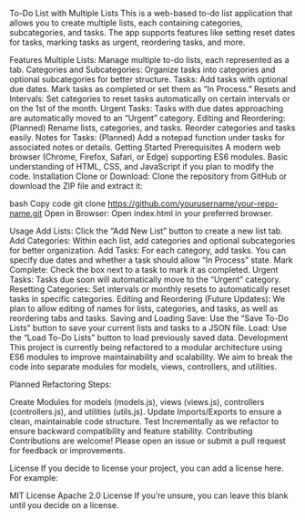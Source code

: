 To-Do List with Multiple Lists
This is a web-based to-do list application that allows you to create multiple lists, each containing categories, subcategories, and tasks. The app supports features like setting reset dates for tasks, marking tasks as urgent, reordering tasks, and more.

Features
Multiple Lists: Manage multiple to-do lists, each represented as a tab.
Categories and Subcategories: Organize tasks into categories and optional subcategories for better structure.
Tasks: Add tasks with optional due dates. Mark tasks as completed or set them as “In Process.”
Resets and Intervals: Set categories to reset tasks automatically on certain intervals or on the 1st of the month.
Urgent Tasks: Tasks with due dates approaching are automatically moved to an “Urgent” category.
Editing and Reordering: (Planned) Rename lists, categories, and tasks. Reorder categories and tasks easily.
Notes for Tasks: (Planned) Add a notepad function under tasks for associated notes or details.
Getting Started
Prerequisites
A modern web browser (Chrome, Firefox, Safari, or Edge) supporting ES6 modules.
Basic understanding of HTML, CSS, and JavaScript if you plan to modify the code.
Installation
Clone or Download:
Clone the repository from GitHub or download the ZIP file and extract it:

bash
Copy code
git clone https://github.com/yourusername/your-repo-name.git
Open in Browser:
Open index.html in your preferred browser.

Usage
Add Lists: Click the “Add New List” button to create a new list tab.
Add Categories: Within each list, add categories and optional subcategories for better organization.
Add Tasks: For each category, add tasks. You can specify due dates and whether a task should allow “In Process” state.
Mark Complete: Check the box next to a task to mark it as completed.
Urgent Tasks: Tasks due soon will automatically move to the “Urgent” category.
Resetting Categories: Set intervals or monthly resets to automatically reset tasks in specific categories.
Editing and Reordering (Future Updates): We plan to allow editing of names for lists, categories, and tasks, as well as reordering tabs and tasks.
Saving and Loading
Save: Use the “Save To-Do Lists” button to save your current lists and tasks to a JSON file.
Load: Use the “Load To-Do Lists” button to load previously saved data.
Development
This project is currently being refactored to a modular architecture using ES6 modules to improve maintainability and scalability. We aim to break the code into separate modules for models, views, controllers, and utilities.

Planned Refactoring Steps:

Create Modules for models (models.js), views (views.js), controllers (controllers.js), and utilities (utils.js).
Update Imports/Exports to ensure a clean, maintainable code structure.
Test Incrementally as we refactor to ensure backward compatibility and feature stability.
Contributing
Contributions are welcome! Please open an issue or submit a pull request for feedback or improvements.

License
If you decide to license your project, you can add a license here. For example:

MIT License
Apache 2.0 License
If you’re unsure, you can leave this blank until you decide on a license.
